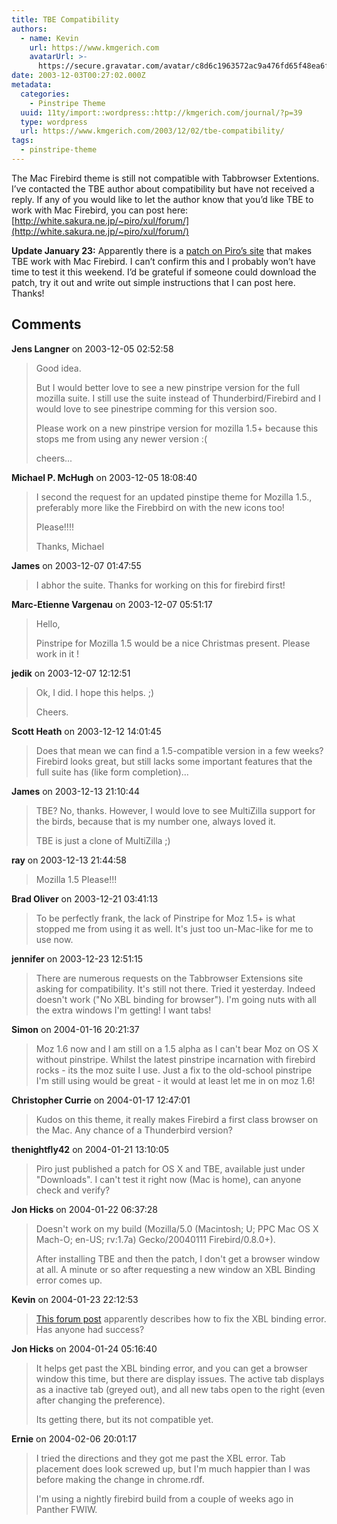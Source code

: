 ```yaml
---
title: TBE Compatibility
authors:
  - name: Kevin
    url: https://www.kmgerich.com
    avatarUrl: >-
      https://secure.gravatar.com/avatar/c8d6c1963572ac9a476fd65f48ea6f3a1741d7ed3b6520563cf90cb984419f86?s=96&d=mm&r=g
date: 2003-12-03T00:27:02.000Z
metadata:
  categories:
    - Pinstripe Theme
  uuid: 11ty/import::wordpress::http://kmgerich.com/journal/?p=39
  type: wordpress
  url: https://www.kmgerich.com/2003/12/02/tbe-compatibility/
tags:
  - pinstripe-theme
---
```

The Mac Firebird theme is still not compatible with Tabbrowser Extentions. I’ve contacted the TBE author about compatibility but have not received a reply. If any of you would like to let the author know that you’d like TBE to work with Mac Firebird, you can post here: [http://white.sakura.ne.jp/~piro/xul/forum/](http://white.sakura.ne.jp/~piro/xul/forum/)

**Update January 23:** Apparently there is a [patch on Piro’s site](http://white.sakura.ne.jp/~piro/xul/_tabextensions.html.en#accessories) that makes TBE work with Mac Firebird. I can’t confirm this and I probably won’t have time to test it this weekend. I’d be grateful if someone could download the patch, try it out and write out simple instructions that I can post here. Thanks!

## Comments

**Jens Langner** on 2003-12-05 02:52:58
> Good idea.
> 
> But I would better love to see a new pinstripe version for the full mozilla suite. I still use the suite instead of Thunderbird/Firebird and I would love to see pinestripe comming for this version soo.
> 
> Please work on a new pinstripe version for mozilla 1.5+ because this stops me from using any newer version :(
> 
> cheers...

**Michael P. McHugh** on 2003-12-05 18:08:40
> I second the request for an updated pinstipe theme for Mozilla 1.5., preferably more like the Firebbird on with the new icons too!
> 
> Please!!!!
> 
> Thanks,
> Michael

**James** on 2003-12-07 01:47:55
> I abhor the suite.  Thanks for working on this for firebird first!

**Marc-Etienne Vargenau** on 2003-12-07 05:51:17
> Hello,
> 
> Pinstripe for Mozilla 1.5 would be a nice Christmas present. Please work in it !

**jedik** on 2003-12-07 12:12:51
> Ok, I did. I hope this helps. ;)
> 
> Cheers.

**Scott Heath** on 2003-12-12 14:01:45
> Does that mean we can find a 1.5-compatible version in a few weeks?  Firebird looks great, but still lacks some important features that the full suite has (like form completion)...

**James** on 2003-12-13 21:10:44
> TBE? No, thanks. However, I would love to see MultiZilla support for the birds, because that is my number one, always loved it.
> 
> TBE is just a clone of MultiZilla ;)

**ray** on 2003-12-13 21:44:58
> Mozilla 1.5 Please!!!

**Brad Oliver** on 2003-12-21 03:41:13
> To be perfectly frank, the lack of Pinstripe for Moz 1.5+ is what stopped me from using it as well. It's just too un-Mac-like for me to use now.

**jennifer** on 2003-12-23 12:51:15
> There are numerous requests on the Tabbrowser Extensions site asking for compatibility. It's still not there. Tried it yesterday. Indeed doesn't work ("No XBL binding for browser"). I'm going nuts with all the extra windows I'm getting! I want tabs!

**Simon** on 2004-01-16 20:21:37
> Moz 1.6 now and I am still on a 1.5 alpha as I can't bear Moz on OS X without pinstripe. Whilst the latest pinstripe incarnation with firebird rocks - its the moz suite I use. Just a fix to the old-school pinstripe I'm still using would be great - it would at least let me in on moz 1.6!

**Christopher Currie** on 2004-01-17 12:47:01
> Kudos on this theme, it really makes Firebird a first class browser on the Mac. Any chance of a Thunderbird version?

**thenightfly42** on 2004-01-21 13:10:05
> Piro just published a patch for OS X and TBE, available just under "Downloads".  I can't test it right now (Mac is home), can anyone check and verify?

**Jon Hicks** on 2004-01-22 06:37:28
> Doesn't work on my build (Mozilla/5.0 (Macintosh; U; PPC Mac OS X Mach-O; en-US; rv:1.7a) Gecko/20040111 Firebird/0.8.0+).
> 
> After installing TBE and then the patch, I don't get a browser window at all. A minute or so after requesting a new window an XBL Binding error comes up.

**Kevin** on 2004-01-23 22:12:53
> <a href="http://white.sakura.ne.jp/~piro/xul/forum/?579" rel="nofollow ugc">This forum post</a> apparently describes how to fix the XBL binding error. Has anyone had success?

**Jon Hicks** on 2004-01-24 05:16:40
> It helps get past the XBL binding error, and you can get a browser window this time, but there are display issues. The active tab displays as a inactive tab (greyed out), and all new tabs open to the right (even after changing the preference).
> 
> Its getting there, but its not compatible yet.

**Ernie** on 2004-02-06 20:01:17
> I tried the directions and they got me past the XBL error. Tab placement does look screwed up, but I'm much happier than I was before making the change in chrome.rdf.
> 
> I'm using a nightly firebird build from a couple of weeks ago in Panther FWIW.
> 
